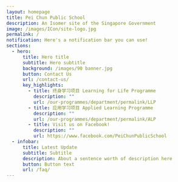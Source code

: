 ```yaml
---
layout: homepage
title: Pei Chun Public School
description: An Isomer site of the Singapore Government
image: /images/ICon/site-logo.jpg
permalink: /
notification: Here's a notification bar you can use!
sections:
  - hero:
      title: Hero title
      subtitle: Hero subtitle
      background: /images/90 banner.jpg
      button: Contact Us
      url: /contact-us/
      key_highlights:
        - title: 终身学习项目 Learning for Life Programme
          description: ""
          url: /our-programmes/department/permalink/LLP
        - title: 应用学习项目 Applied Learning Programme
          description: ""
          url: /our-programmes/department/permalink/ALP
        - title: Visit us on Facebook!
          description: ""
          url: https://www.facebook.com/PeiChunPublicSchool
  - infobar:
      title: Latest Update
      subtitle: Subtitle
      description: About a sentence worth of description here
      button: Button text
      url: /faq/
---
```

